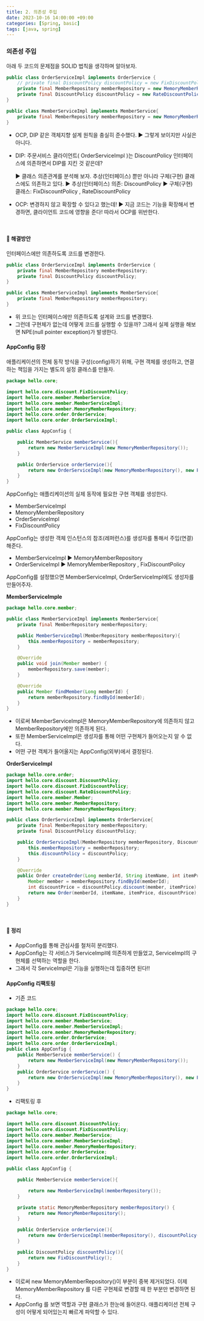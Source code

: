 ```yaml
---
title: 2. 의존성 주입
date: 2023-10-16 14:00:00 +09:00
categories: [Spring, basic]
tags: [java, spring]
---
```


### 의존성 주입

아래 두 코드의 문제점을 SOLID 법칙을 생각하며 알아보자.

```java
public class OrderServiceImpl implements OrderService {
    // private final DiscountPolicy discountPolicy = new FixDiscountPolicy();
    private final MemberRepository memberRepository = new MemoryMemberRepository();
    private final DiscountPolicy discountPolicy = new RateDiscountPolicy();
}
```

```java
public class MemberServiceImpl implements MemberService{
    private final MemberRepository memberRepository = new MemoryMemberRepository();
}
```

- OCP, DIP 같은 객체지향 설계 원칙을 충실히 준수했다.
  :arrow_forward: 그렇게 보이지만 사실은 아니다.
- DIP: 주문서비스 클라이언트( OrderServiceImpl )는 DiscountPolicy 인터페이스에 의존하면서 DIP를 지킨 것 같은데?

  :arrow_forward: 클래스 의존관계를 분석해 보자. 추상(인터페이스) 뿐만 아니라 구체(구현) 클래스에도 의존하고 있다.
  :arrow_forward: 추상(인터페이스) 의존: DiscountPolicy
  :arrow_forward: 구체(구현) 클래스: FixDiscountPolicy , RateDiscountPolicy

- OCP: 변경하지 않고 확장할 수 있다고 했는데!
  :arrow_forward: 지금 코드는 기능을 확장해서 변경하면, 클라이언트 코드에 영향을 준다! 따라서 OCP를 위반한다.

</br>

#### :pushpin: 해결방안

인터페이스에만 의존하도록 코드를 변경한다.

```java
public class OrderServiceImpl implements OrderService {
    private final MemberRepository memberRepository;
    private final DiscountPolicy discountPolicy;
}
```

```java
public class MemberServiceImpl implements MemberService{
    private final MemberRepository memberRepository;
}
```

- 위 코드는 인터페이스에만 의존하도록 설계와 코드를 변경했다.
- 그런데 구현체가 없는데 어떻게 코드를 실행할 수 있을까? 그래서 실제 실행을 해보면 NPE(null pointer exception)가 발생한다.

#### AppConfig 등장

애플리케이션의 전체 동작 방식을 구성(config)하기 위해, 구현 객체를 생성하고, 연결하는 책임을 가지는 별도의 설정 클래스를 만들자.

```java
package hello.core;

import hello.core.discount.FixDiscountPolicy;
import hello.core.member.MemberService;
import hello.core.member.MemberServiceImpl;
import hello.core.member.MemoryMemberRepository;
import hello.core.order.OrderService;
import hello.core.order.OrderServiceImpl;

public class AppConfig {

    public MemberService memberService(){
        return new MemberServiceImpl(new MemoryMemberRepository());
    }

    public OrderService orderService(){
        return new OrderServiceImpl(new MemoryMemberRepository(), new FixDiscountPolicy());
    }
}
```

AppConfig는 애플리케이션의 실제 동작에 필요한 구현 객체를 생성한다.

- MemberServiceImpl
- MemoryMemberRepository
- OrderServiceImpl
- FixDiscountPolicy

AppConfig는 생성한 객체 인스턴스의 참조(레퍼런스)를 생성자를 통해서 주입(연결)해준다.

- MemberServiceImpl :arrow_forward: MemoryMemberRepository
- OrderServiceImpl :arrow_forward: MemoryMemberRepository , FixDiscountPolicy

AppConfig를 설정했으면 MemberServiceImpl, OrderServiceImpl에도 생성자를 만들어주자.

**MemberServiceImple**

```java
package hello.core.member;

public class MemberServiceImpl implements MemberService{
    private final MemberRepository memberRepository;

    public MemberServiceImpl(MemberRepository memberRepository){
        this.memberRepository = memberRepository;
    }

    @Override
    public void join(Member member) {
        memberRepository.save(member);
    }

    @Override
    public Member findMember(Long memberId) {
        return memberRepository.findById(memberId);
    }
}
```

- 이로써 MemberServiceImpl은 MemoryMemberRepository에 의존하지 않고 MemberRepository에만 의존하게 된다.
- 또한 MemberServiceImpl은 생성자를 통해 어떤 구현체가 들어오는지 알 수 없다.
- 어떤 구현 객체가 들어올지는 AppConfig(외부)에서 결정된다.

**OrderServiceImpl**

```java
package hello.core.order;
import hello.core.discount.DiscountPolicy;
import hello.core.discount.FixDiscountPolicy;
import hello.core.discount.RateDiscountPolicy;
import hello.core.member.Member;
import hello.core.member.MemberRepository;
import hello.core.member.MemoryMemberRepository;

public class OrderServiceImpl implements OrderService{
    private final MemberRepository memberRepository;
    private final DiscountPolicy discountPolicy;

    public OrderServiceImpl(MemberRepository memberRepository, DiscountPolicy discountPolicy){
        this.memberRepository = memberRepository;
        this.discountPolicy = discountPolicy;
    }

    @Override
    public Order createOrder(Long memberId, String itemName, int itemPrice) {
        Member member = memberRepository.findById(memberId);
        int discountPrice = discountPolicy.discount(member, itemPrice);
        return new Order(memberId, itemName, itemPrice, discountPrice);
    }
}
```

<br/>

#### :pushpin: 정리

- AppConfig를 통해 관심사를 철처히 분리했다.
- AppConfig는 각 서비스가 ServiceImpl에 의존하게 만들었고, ServiceImpl의 구현체를 선택하는 역할을 한다.
- 그래서 각 ServiceImpl은 기능을 실행하는데 집중하면 된다!!

#### AppConfig 리팩토링

- 기존 코드

```java
package hello.core;
import hello.core.discount.FixDiscountPolicy;
import hello.core.member.MemberService;
import hello.core.member.MemberServiceImpl;
import hello.core.member.MemoryMemberRepository;
import hello.core.order.OrderService;
import hello.core.order.OrderServiceImpl;
public class AppConfig {
    public MemberService memberService() {
        return new MemberServiceImpl(new MemoryMemberRepository());
    }
    public OrderService orderService() {
        return new OrderServiceImpl(new MemoryMemberRepository(), new FixDiscountPolicy());
    }
}
```

- 리팩토링 후

```java
package hello.core;

import hello.core.discount.DiscountPolicy;
import hello.core.discount.FixDiscountPolicy;
import hello.core.member.MemberService;
import hello.core.member.MemberServiceImpl;
import hello.core.member.MemoryMemberRepository;
import hello.core.order.OrderService;
import hello.core.order.OrderServiceImpl;

public class AppConfig {

    public MemberService memberService(){

        return new MemberServiceImpl(memberRepository());
    }

    private static MemoryMemberRepository memberRepository() {
        return new MemoryMemberRepository();
    }

    public OrderService orderService(){
        return new OrderServiceImpl(memberRepository(), discountPolicy());
    }

    public DiscountPolicy discountPolicy(){
        return new FixDiscountPolicy();
    }
}
```

- 이로써 new MemoryMemberRepository()이 부분이 중복 제거되었다. 이제 MemoryMemberRepository 를 다른 구현체로 변경할 때 한 부분만 변경하면 된다.
- AppConfig 를 보면 역할과 구현 클래스가 한눈에 들어온다. 애플리케이션 전체 구성이 어떻게 되어있는지 빠르게 파악할 수 있다.
